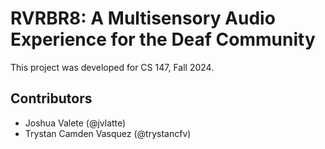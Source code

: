 # RVRBR8: A Multisensory Audio Experience for the Deaf Community

This project was developed for CS 147, Fall 2024.

## Contributors
 - Joshua Valete (@jvlatte)
 - Trystan Camden Vasquez (@trystancfv)
